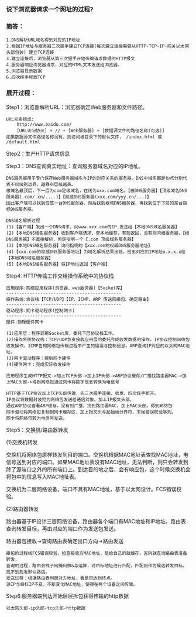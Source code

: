 ### 说下浏览器请求一个网址的过程?

### 简答：

```
1.DNS解析URL域名得到对应的IP地址
2.根据IP地址与服务器三次握手建立TCP连接(每次建立连接需要从HTTP-TCP-IP-网关以太网头部包装) 建立TCP连接
3.建立连接后，浏览器从第三次握手开始传输请求数据的HTTP报文
4.服务器响应浏览器请求，对应的HTML文本发送给浏览器。
5.浏览器显示数据
6.四次挥手释放TCP
```

### 展开过程：

Step1：浏览器解析URL：浏览器确定Web服务器和文件路径。

```
URL元素组成:
	http://www.baidu.com/
	[URL访问协议] + // + [Web服务器] + [数据源文件的路径名称(可选)]
如果数据源文件路径名称没有，则访问根目录下的默认文件， /index.html 或 /default.html
```

Step2：生产HTTP请求信息

Step3：DNS查询真实地址：查询服务器域名对应的IP地址。

```
DNS服务器用于专门保存Web服务器域名与IP的对应关系的服务器。DNS中域名都是句点分割代表不同级别边界，越靠右层级越高。
根域名最顶层，下一层为com定级域名，在线为xxx.com域名。【根DNS服务器】【顶级域名DNS服务器(.com/.cn/....)】【权威DNS服务器(xxx.com/yyy.cn/...)】
因此客户端可以找到任意一台DNS服务器，然后找到根域DNS服务器，再找到位于下层的某台目标DNS服务器。
```

```
DNS域名解析过程
(1)【客户端】发出一个DNS请求，问www.xxx.com的IP 发送给【本地DNS域名服务器】
(2)【本地DNS域名服务器】收到客户端请求，查本地缓存，有则返回，没有则问根服务器，【根DNS服务器】不直接解析，但是指明一个【.com 顶级域名服务器】
(3)【本地DNS域名服务器】询问指明的【xxx.com的权威DNS服务器地址】
(4)【xxx.com的权威DNS服务器地址】为域名解析结果出处。给出对应的IP地址x.x.x.x给【本地DNS域名服务器】
(5)【本地DNS域名服务器】将IP地址返回【客户端】
```

Step4: HTTP传输工作交给操作系统中的协议栈

```
应用程序:网络应用程序(浏览器、web服务器)【Socket库】
--------------------------------------------
操作系统:协议栈【TCP/UDP】【IP、ICMP、ARP 传送网络包、确定路由】
--------------------------------------------
驱动程序:网卡驱动程序(控制网卡)
--------------------------------------------
硬件:物理硬件网卡
```

```
(1)应用层：程序调用Socket库，委托下层协议栈工作。
(2)操作系统协议栈：TCP/UDP负责接收应用层的委托完成收发数据的操作。IP协议控制网络包收发操作。ICMP告知网络包传输过程中产生的错误与控制信息。ARP查询IP对应的以太网MAC地址。
(3)网卡驱动程序：控制网卡硬件
(4)硬件网卡：完成实际收发操作
```

```
应用程序生成HTTP报文->加上TCP头部->加上IP头部->ARP协议缓存/广播找路由器MAC->加上MAC头部->得到网络包通过网卡将数字信息转换为电信号

HTTP基于TCP协议加上TCP头部传输，先三次握手连接、收发、四次挥手断开。
IP协议将数据封装完为网络包发送给通信对象。加上IP报文头部。
通过ARP协议查看ARP缓存，没有则广播，找到路由器MAC。加上MAC头部。得到网络包
网卡驱动将网络包复制到网卡缓存区，加上报文头与起始帧分界符，末尾错误校验序列。
网卡将网络包转为电信号发送。
```

Step5：交换机/路由器转发

(1)交换机转发

交换机将网络包原样转发到目的端口。交换机根据MAC地址表查找MAC地址，电信号送到对应的端口。如果MAC地址表没有MAC地址，无法判断，则只会转发到除了源端口之外的所有端口上。到达目的地之后，会有响应包，这个时候交换机会将包中的信息写入MAC地址表。

交换机为二层网络设备，端口不具有MAC地址，基于以太网设计。FCS错误校验。

(2)路由器转发

路由器基于IP设计三层网络设备，路由器各个端口有MAC地址和IP地址。路由表查询转发目标，再由对应的端口作为发送包发送。

路由器包接收->查询路由表确定出口方向->路由发送

```
接包的过程线FCS错误校验，检查接收方MAC地址，是给自己的就缓存，否则就查询路由表准备转发。
查询的过程，路由会找子网掩码做&与运算，对目标地址进行匹配，匹配则作为候选转发目标。找不到则发默认路由。
发送过程：根据路由表判断对方地址，看是否达到终点。
源IP与目标IP不变，不断变化MAC地址，使得在两个设备之间传输。
```

Step6:服务器端到达开始层层拆包获得传输的http数据

````
以太网头部-ip头部-tcp头部-http数据
````

